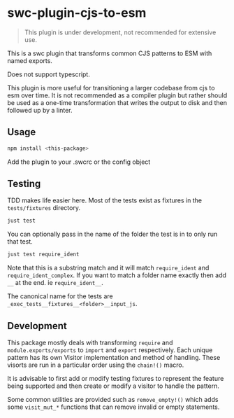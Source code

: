 # swc-plugin-cjs-to-esm

> This plugin is under development, not recommended for extensive use.

This is a swc plugin that transforms common CJS patterns to ESM with named exports.

Does not support typescript.

This plugin is more useful for transitioning a larger codebase from cjs to esm over time. It is not recommended as
a compiler plugin but rather should be used as a one-time transformation that writes the output to disk and then followed up
by a linter.

## Usage

```sh
npm install <this-package>
```

Add the plugin to your .swcrc or the config object

## Testing

TDD makes life easier here. Most of the tests exist as fixtures in the `tests/fixtures` directory.

```sh
just test
```

You can optionally pass in the name of the folder the test is in to only run that test.

```sh
just test require_ident
```

Note that this is a substring match and it will match `require_ident` and `require_ident_complex`.
If you want to match a folder name exactly then add `__` at the end. ie `require_ident__`.

The canonical name for the tests are `_exec_tests__fixtures__<folder>__input_js`. 

## Development

This package mostly deals with transforming `require` and `module.exports/exports` to `import` and `export` respectively.
Each unique pattern has its own Visitor implementation and method of handling. These visorts are run in a particular order using the `chain!()` macro.

It is advisable to first add or modify testing fixtures to represent the feature being supported and then create or modify
a visitor to handle the pattern.

Some common utilities are provided such as `remove_empty!()` which adds some `visit_mut_*` functions that can remove invalid or empty statements.